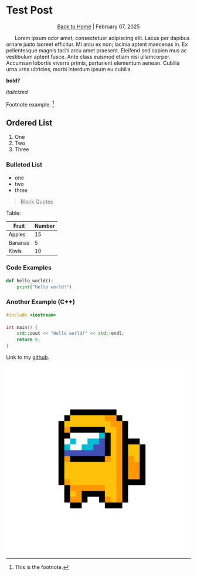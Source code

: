 # Test Post

<p style="text-align: center;"><a href="/">Back to Home</a> | February 07, 2025</p>

&nbsp;&nbsp;&nbsp;&nbsp;&nbsp;&nbsp;Lorem ipsum odor amet, consectetuer adipiscing elit. Lacus per dapibus ornare justo laoreet efficitur. Mi arcu ex non; lacinia aptent maecenas in. Ex pellentesque magnis taciti arcu amet praesent. Eleifend sed sapien mus ac vestibulum aptent fusce. Ante class euismod etiam nisi ullamcorper. Accumsan lobortis viverra primis, parturient elementum aenean. Cubilia urna urna ultricies, morbi interdum ipsum eu cubilia.

**bold?**

*italicized*

Footnote example. [^1]

## Ordered List
1. One
2. Two
3. Three

### Bulleted List
- one
- two
- three

> Block Quotes

Table:

| Fruit   | Number |
|---------|--------|
| Apples  | 15     |
| Bananas | 5      |
| Kiwis   | 10     |

### Code Examples

```python
def hello_world():
    print("Hello world!")
```

### Another Example (C++)

``` cpp
#include <iostream>

int main() {
    std::cout << "Hello world!" << std::endl;
    return 0;
}
```

Link to my [github](https://github.com/lawsus).

![pfp](images/pfp.png)

[^1]: This is the footnote.